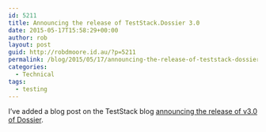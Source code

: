 ```yaml
---
id: 5211
title: Announcing the release of TestStack.Dossier 3.0
date: 2015-05-17T15:58:29+00:00
author: rob
layout: post
guid: http://robdmoore.id.au/?p=5211
permalink: /blog/2015/05/17/announcing-the-release-of-teststack-dossier-3-0/
categories:
  - Technical
tags:
  - testing
---
```

I&#8217;ve added a blog post on the TestStack blog <a href="http://www.teststack.net/v1.0/blog/announcing-teststackdossier-v30" target="_blank">announcing the release of v3.0 of Dossier</a>.